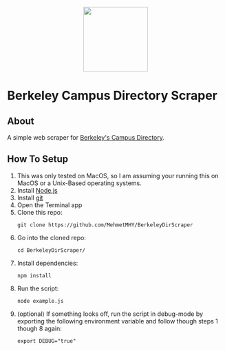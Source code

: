 <p align="center">
  <img src="https://upload.wikimedia.org/wikipedia/commons/thumb/a/a1/Seal_of_University_of_California%2C_Berkeley.svg/1920px-Seal_of_University_of_California%2C_Berkeley.svg.png" width="150">
</p>

# Berkeley Campus Directory Scraper

## About

A simple web scraper for [Berkeley's Campus Directory](https://www.berkeley.edu/directory/).

## How To Setup

1. This was only tested on MacOS, so I am assuming your running this on MacOS or a Unix-Based operating systems.
2. Install [Node.js](https://nodejs.org/en)
3. Install [git](https://git-scm.com/download/mac)
4. Open the Terminal app
5. Clone this repo:
    ```
    git clone https://github.com/MehmetMHY/BerkeleyDirScraper
    ```
6. Go into the cloned repo:
    ```
    cd BerkeleyDirScraper/
    ```
7. Install dependencies:
    ```
    npm install
    ```
8. Run the script:
    ```
    node example.js
    ```
9. (optional) If something looks off, run the script in debug-mode by exporting the following environment variable and follow though steps 1 though 8 again:
    ```
    export DEBUG="true"
    ```

